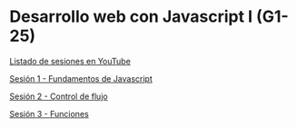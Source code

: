 # Desarrollo web con Javascript I (G1-25)

[Listado de sesiones en YouTube](https://www.youtube.com/playlist?list=PLXDgesVAFKPbUHQ8yj3b0dFpuosl5H2P3)

[Sesión 1 - Fundamentos de Javascript](https://youtu.be/kuBUNUFCrTw)

[Sesión 2 - Control de flujo](https://youtu.be/_1z3Cet1hLA)

[Sesión 3 - Funciones](https://youtu.be/B4vLDOi50gw)

<!-- Sesión 4 -->

<!-- Sesión 5 -->

<!-- Sesión 6 -->

<!-- Sesión 7 -->

<!-- Sesión 8 -->

<!-- Sesión 9 -->

<!-- Sesión 10 -->
